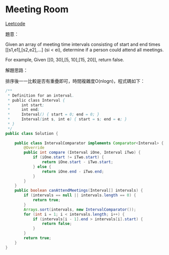 # Meeting Room

[Leetcode](https://leetcode.com/problems/meeting-rooms/)

題意：

Given an array of meeting time intervals consisting of start and end times [[s1,e1],[s2,e2],...] (si < ei), determine if a person could attend all meetings.

For example,
Given [[0, 30],[5, 10],[15, 20]],
return false.

解題思路：

排序後一一比較是否有重疊即可，時間複雜度O(nlogn)，程式碼如下：

```java
/**
 * Definition for an interval.
 * public class Interval {
 *     int start;
 *     int end;
 *     Interval() { start = 0; end = 0; }
 *     Interval(int s, int e) { start = s; end = e; }
 * }
 */
public class Solution {
    
    public class IntervalComparator implements Comparator<Interval> {
        @Override
        public int compare (Interval iOne, Interval iTwo) {
            if (iOne.start != iTwo.start) {
                return iOne.start - iTwo.start;
            } else {
                return iOne.end - iTwo.end;
            }
        }
    }
    public boolean canAttendMeetings(Interval[] intervals) {
        if (intervals == null || intervals.length == 0) {
            return true;
        }
        Arrays.sort(intervals, new IntervalComparator());
        for (int i = 1; i < intervals.length; i++) {
            if (intervals[i - 1].end > intervals[i].start) {
                return false;
            }
        }
        return true;
    }
}
```